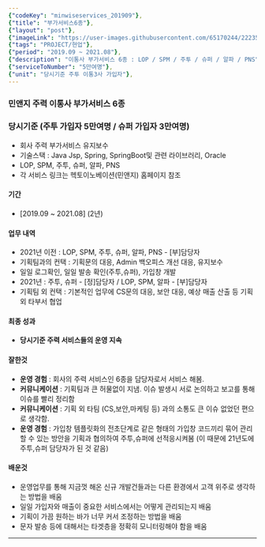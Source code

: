 ```yaml
---
{"codeKey": "minwiseservices_201909"},
{"title": "부가서비스6종"},
{"layout": "post"},
{"imageLink": "https://user-images.githubusercontent.com/65170244/222355228-eaad6405-554f-40ba-a45e-876a0f1f6c5d.png"},
{"tags": "PROJECT/현업"},
{"period": "2019.09 ~ 2021.08"},
{"description": "이통사 부가서비스 6종 : LOP / SPM / 주투 / 슈퍼 / 알파 / PNS"},
{"serviceToNumber": "5만여명"},
{"unit": "당시기준 주투 이통3사 가입자"},
---
```


### 민앤지 주력 이통사 부가서비스 6종

### 당시기준 (주투 가입자 **5만여명** / 슈퍼 가입자 **3만여명**)

- 회사 주력 부가서비스 유지보수
- 기술스택 : Java Jsp, Spring, SpringBoot및 관련 라이브러리, Oracle
- LOP, SPM, 주투, 슈퍼, 알파, PNS
- 각 서비스 링크는 헥토이노베이션(민앤지) 홈페이지 참조

#### 기간

- [2019.09 ~ 2021.08] (2년)

#### 업무 내역

- 2021년 이전 : LOP, SPM, 주투, 슈퍼, 알파, PNS - [부]담당자
- 기획팀과의 컨택 : 기획문의 대응, Admin 백오피스 개선 대응, 유지보수
- 일일 로그확인, 일일 발송 확인(주투,슈퍼), 가입창 개발
- 2021년 : 주투, 슈퍼 - [정]담당자 / LOP, SPM, 알파 - [부]담당자
- 기획팀 외 컨택 : 기본적인 업무에 CS문의 대응, 보안 대응, 예상 매출 산출 등 기획 외 타부서 협업

#### 최종 성과

- **당시기준 주력 서비스들의 운영 지속**

#### 잘한것

- **운영 경험** : 회사의 주력 서비스인 6종을 담당자로서 서비스 해봄.
- **커뮤니케이션** : 기획팀과 큰 허물없이 지냄. 이슈 발생시 서로 논의하고 보고를 통해 이슈를 빨리 정리함
- **커뮤니케이션** : 기획 외 타팀 (CS,보안,마케팅 등) 과의 소통도 큰 이슈 없었던 편으로 생각함.
- **운영 경험** : 가입창 템플릿화의 전초단계로 같은 형태의 가입창 코드끼리 묶어 관리할 수 있는 방안을 기획과 협의하여 주투,슈퍼에 선적응시켜봄 (이 때문에 21년도에 주투,슈퍼 담당자가 된 것 같음)

#### 배운것

- 운영업무를 통해 지금껏 해온 신규 개발건들과는 다른 환경에서 고객 위주로 생각하는 방법을 배움
- 일일 가입자와 매출이 중요한 서비스에서는 어떻게 관리되는지 배움
- 기획이 가끔 원하는 바가 너무 커서 조정하는 방법을 배움
- 문자 발송 등에 대해서는 타겟층을 정확히 모니터링해야 함을 배움

---
